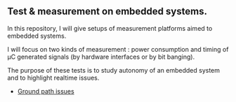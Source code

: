 ## Test & measurement on embedded systems.

In this repository, I will give setups of measurement platforms aimed to embedded systems.

I will focus on two kinds of measurement : power consumption and timing of µC generated signals (by hardware interfaces or by bit banging).

The purpose of these tests is to study autonomy of an embedded system and to highlight realtime issues.

- [Ground path issues](ground_path)

